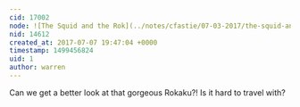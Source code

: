 ```yaml
---
cid: 17002
node: ![The Squid and the Rok](../notes/cfastie/07-03-2017/the-squid-and-the-rok)
nid: 14612
created_at: 2017-07-07 19:47:04 +0000
timestamp: 1499456824
uid: 1
author: warren
---
```


Can we get a better look at that gorgeous Rokaku?! Is it hard to travel with? 